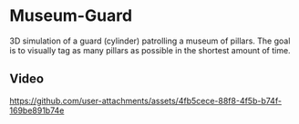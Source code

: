 # Museum-Guard
3D simulation of a guard (cylinder) patrolling a museum of pillars. The goal is to visually tag as many pillars as possible in the shortest amount of time.

## Video

https://github.com/user-attachments/assets/4fb5cece-88f8-4f5b-b74f-169be891b74e

